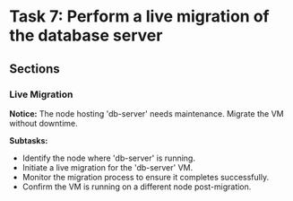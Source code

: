 # Task 7: Perform a live migration of the database server

## Sections

### Live Migration

**Notice:** The node hosting 'db-server' needs maintenance. Migrate the VM without downtime.

**Subtasks:**
- Identify the node where 'db-server' is running.
- Initiate a live migration for the 'db-server' VM.
- Monitor the migration process to ensure it completes successfully.
- Confirm the VM is running on a different node post-migration.